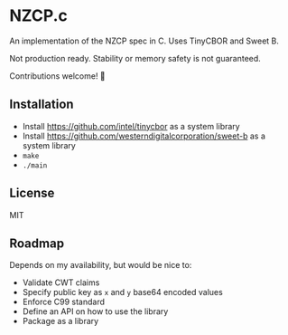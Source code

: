 # NZCP.c
An implementation of the NZCP spec in C. Uses TinyCBOR and Sweet B.

Not production ready. Stability or memory safety is not guaranteed.

Contributions welcome! 🥳

## Installation
- Install https://github.com/intel/tinycbor as a system library
- Install https://github.com/westerndigitalcorporation/sweet-b as a system library
- `make`
- `./main`

## License
MIT

## Roadmap
Depends on my availability, but would be nice to:
- Validate CWT claims
- Specify public key as `x` and `y` base64 encoded values
- Enforce C99 standard
- Define an API on how to use the library
- Package as a library
